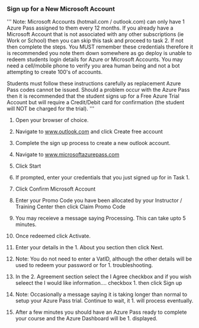 ### Sign up for a New Microsoft Account

'''
Note: Microsoft Accounts (hotmail.com / outlook.com) can only have 1 Azure Pass assigned to them every 12 months. If you already have a Microsoft Account that is not associated with any other subscriptions (ie Work or School) then you can skip this task and proceed to task 2. If not then complete the steps. You MUST remember these credentials therefore it is recommended you note them down somewhere as go deploy is unable to redeem students login details for Azure or Microsoft Accounts. You may need a cell/mobile phone to verify you area human being and not a bot attempting to create 100's of accounts.

Students must follow these instructions carefully as replacement Azure Pass codes cannot be issued. Should a problem occur with the Azure Pass then it is recommended that the student signs up for a Free Azure Trial Account but will require a Credit/Debit card for confirmation (the student will NOT be charged for the trial).
'''

1. Open your browser of choice.

1. Navigate to www.outlook.com and click Create free account

1. Complete the sign up process to create a new outlook account.

1. Navigate to www.microsoftazurepass.com
 
1. Click Start
 
1. If prompted, enter your credentials that you just signed up for in Task 1.
 
1. Click Confirm Microsoft Account
 
1. Enter your Promo Code you have been allocated by your Instructor / Training Center then click Claim Promo Code
 
1. You may receieve a message saying Processing. This can take upto 5 minutes.
 
1. Once redeemed click Activate.
 
1. Enter your details in the 1. About you section then click Next.
 
1. Note: You do not need to enter a VatID, although the other details will be used to redeem your password or for 1. troubleshooting.
 
1. In the 2. Agreement section select the I Agree checkbox and if you wish seleect the I would like information…. checkbox 1. then click Sign up
 
1. Note: Occasionally a message saying it is taking longer than normal to setup your Azure Pass trial. Continue to wait, it 1. will process eventually.
 
1. After a few minutes you should have an Azure Pass ready to complete your course and the Azure Dashboard will be 1. displayed.
